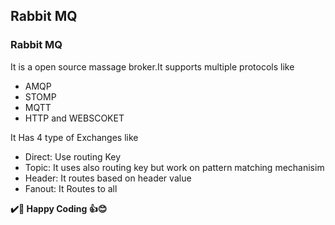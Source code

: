 ## Rabbit MQ

### Rabbit MQ
  It is a open source massage broker.It supports multiple protocols like
  - AMQP
  - STOMP
  - MQTT
  - HTTP and WEBSCOKET

It Has 4 type of Exchanges like
- Direct: Use routing Key
- Topic: It uses also routing key but work on pattern matching mechanisim
- Header: It routes based on header value
- Fanout: It Routes to all 

**✔️🍺 Happy Coding 👍😊**
